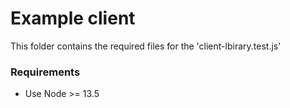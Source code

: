 # Example client

This folder contains the required files for the 'client-lbirary.test.js'

### Requirements

- Use Node >= 13.5